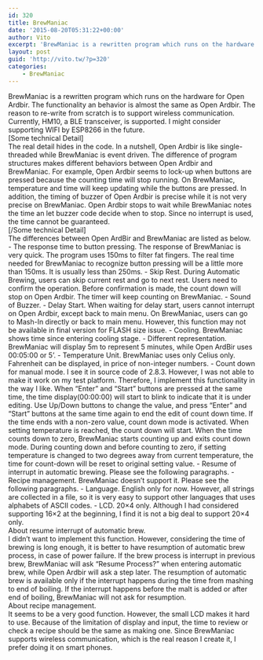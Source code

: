 ```yaml
---
id: 320
title: BrewManiac
date: '2015-08-20T05:31:22+00:00'
author: Vito
excerpt: 'BrewManiac is a rewritten program which runs on the hardware for Open Ardbir. Running on Arduino, the functionality an behavior is almost the same as Open Ardbir.'
layout: post
guid: 'http://vito.tw/?p=320'
categories:
    - BrewManiac
---
```


<div>BrewManiac is a rewritten program which runs on the hardware for Open Ardbir. The functionality an behavior is almost the same as Open Ardbir. The reason to re-write from scratch is to support wireless communication. Currently, HM10, a BLE transceiver, is supported. I might consider supporting WIFI by ESP8266 in the future.</div><div>[Some technical Detail]</div><div>The real detail hides in the code. In a nutshell, Open Ardbir is like single-threaded while BrewManiac is event driven. The difference of program structures makes different behaviors between Open Ardbir and BrewManiac. For example, Open Ardbir seems to lock-up when buttons are pressed because the counting time will stop running. On BrewManiac, temperature and time will keep updating while the buttons are pressed. In addition, the timing of buzzer of Open Ardbir is precise while it is not very precise on BrewManiac. Open Ardbir stops to wait while BrewManiac notes the time an let buzzer code decide when to stop. Since no interrupt is used, the time cannot be guaranteed.</div><div>[/Some technical Detail]</div><div></div><div>The differences between Open ArdBir and BrewManiac are listed as below.</div>- The response time to button pressing. The response of BrewManiac is very quick. The program uses 150ms to filter fat fingers. The real time needed for BrewManiac to recognize button pressing will be a little more than 150ms. It is usually less than 250ms.
- Skip Rest. During Automatic Brewing, users can skip current rest and go to next rest. Users need to confirm the operation. Before confirmation is made, the count down will stop on Open Ardbir. The timer will keep counting on BrewManiac.
- Sound of Buzzer.
- Delay Start. When waiting for delay start, users cannot interrupt on Open Ardbir, except back to main menu. On BrewManiac, users can go to Mash-In directly or back to main menu. However, this function may not be available in final version for FLASH size issue.
- Cooling. BrewManiac shows time since entering cooling stage.
- Different representation. BrewManiac will display 5m to represent 5 minutes, while Open ArdBir uses 00:05:00 or 5’.
- Temperature Unit. BrewManiac uses only Celius only. Fahrenheit can be displayed, in price of non-integer numbers.
- Count down for manual mode. I see it in source code of 2.8.3. However, I was not able to make it work on my test platform. Therefore, I implement this functionality in the way I like. When “Enter” and “Start” buttons are pressed at the same time, the time display(00:00:00) will start to blink to indicate that it is under editing. Use Up/Down buttons to change the value, and press “Enter” and “Start” buttons at the same time again to end the edit of count down time. If the time ends with a non-zero value, count down mode is activated. When setting temperature is reached, the count down will start. When the time counts down to zero, BrewManiac starts counting up and exits count down mode. During counting down and before counting to zero, if setting temperature is changed to two degrees away from current temperature, the time for count-down will be reset to original setting value.
- Resume of interrupt in automatic brewing. Please see the following paragraphs.
- Recipe management. BrewManiac doesn’t support it. Please see the following paragraphs.
- Language. English only for now. However, all strings are collected in a file, so it is very easy to support other languages that uses alphabets of ASCII codes.
- LCD. 20×4 only. Although I had considered supporting 16×2 at the beginning, I find it is not a big deal to support 20×4 only.

<div></div><div>About resume interrupt of automatic brew.</div><div>I didn’t want to implement this function. However, considering the time of brewing is long enough, it is better to have resumption of automatic brew process, in case of power failure. If the brew process is interrupt in previous brew, BrewManiac will ask “Resume Process?” when entering automatic brew, while Open Ardbir will ask a step later. The resumption of automatic brew is available only if the interrupt happens during the time from mashing to end of boiling. If the interrupt happens before the malt is added or after end of boiling, BrewManiac will not ask for resumption.</div><div></div><div>About recipe management.</div><div>It seems to be a very good function. However, the small LCD makes it hard to use. Because of the limitation of display and input, the time to review or check a recipe should be the same as making one. Since BrewManiac supports wireless communication, which is the real reason I create it, I prefer doing it on smart phones.</div><div></div>